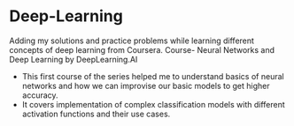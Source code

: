 # Deep-Learning
Adding my solutions and practice problems while learning different concepts of deep learning from Coursera.
Course- Neural Networks and Deep Learning by DeepLearning.AI
* This first course of the series helped me to understand basics of neural networks and how we can improvise our basic models to get higher accuracy. 
* It covers implementation of complex classification models with different activation functions and their use cases.

